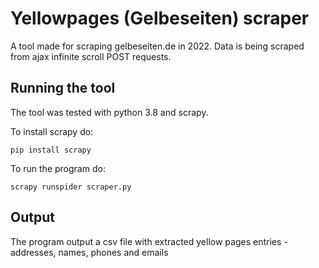 # Yellowpages (Gelbeseiten) scraper
A tool made for scraping gelbeseiten.de in 2022. Data is being scraped from ajax infinite scroll POST requests.

## Running the tool

The tool was tested with python 3.8 and scrapy.

To install scrapy do:
```
pip install scrapy
```

To run the program do:
```
scrapy runspider scraper.py
```

## Output

The program output a csv file with extracted yellow pages entries - addresses, names, phones and emails